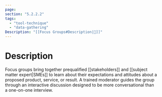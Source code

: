 ```yaml
---
page:
section: "5.2.2.2"
tags:
  - "tool-technique"
  - "data-gathering"
Description: "[[Focus Groups#Description|📝]]"
---
```

# Description
Focus groups bring together prequalified [[stakeholders]] and [[subject matter expert|SMEs]] to learn about their expectations and attitudes about a proposed product, service, or result. A trained moderator guides the group through an interactive discussion designed to be more conversational than a one-on-one interview.
